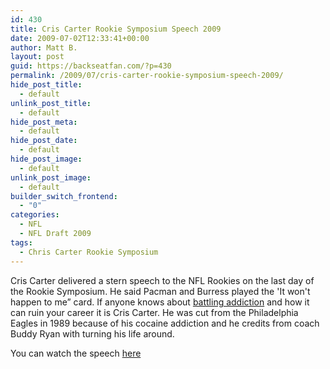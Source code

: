 ```yaml
---
id: 430
title: Cris Carter Rookie Symposium Speech 2009
date: 2009-07-02T12:33:41+00:00
author: Matt B.
layout: post
guid: https://backseatfan.com/?p=430
permalink: /2009/07/cris-carter-rookie-symposium-speech-2009/
hide_post_title:
  - default
unlink_post_title:
  - default
hide_post_meta:
  - default
hide_post_date:
  - default
hide_post_image:
  - default
unlink_post_image:
  - default
builder_switch_frontend:
  - "0"
categories:
  - NFL
  - NFL Draft 2009
tags:
  - Chris Carter Rookie Symposium
---
```


<div class="entry">
  <p>
    Cris Carter delivered a stern speech to the NFL Rookies on the last day of the Rookie Symposium. He said Pacman and Burress played the 'It won't happen to me&#8221; card. If anyone knows about <a href="http://www.michaelshouse.com/cocaine-addiction">battling addiction</a> and how it can ruin your career it is Cris Carter. He was cut from the Philadelphia Eagles in 1989 because of his cocaine addiction and he credits from coach Buddy Ryan with turning his life around.
  </p>

  <p>
    You can watch the speech <a href="http://www.nfl.com/videos/nfl-rookie-symposium/09000d5d81118f15/Avoiding-pitfalls">here</a>
  </p>
</div>
